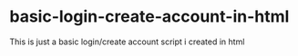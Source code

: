 # basic-login-create-account-in-html
This is just a basic login/create account script i created in html 
